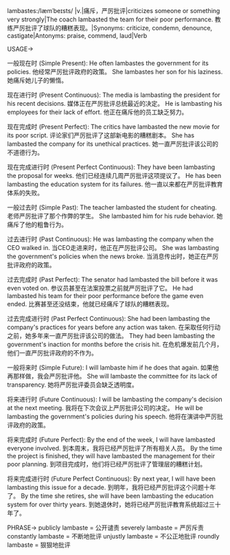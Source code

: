 lambastes:/læmˈbeɪsts/
|v.|痛斥，严厉批评|criticizes someone or something very strongly|The coach lambasted the team for their poor performance. 教练严厉批评了球队的糟糕表现。|Synonyms: criticize, condemn, denounce, castigate|Antonyms: praise, commend, laud|Verb

USAGE->

一般现在时 (Simple Present):
He often lambastes the government for its policies.  他经常严厉批评政府的政策。
She lambastes her son for his laziness. 她痛斥她儿子的懒惰。

现在进行时 (Present Continuous):
The media is lambasting the president for his recent decisions.  媒体正在严厉批评总统最近的决定。
He is lambasting his employees for their lack of effort. 他正在痛斥他的员工缺乏努力。

现在完成时 (Present Perfect):
The critics have lambasted the new movie for its poor script.  评论家们严厉批评了这部新电影的糟糕剧本。
She has lambasted the company for its unethical practices. 她一直严厉批评该公司的不道德行为。

现在完成进行时 (Present Perfect Continuous):
They have been lambasting the proposal for weeks.  他们已经连续几周严厉批评这项提议了。
He has been lambasting the education system for its failures. 他一直以来都在严厉批评教育体系的失败。

一般过去时 (Simple Past):
The teacher lambasted the student for cheating.  老师严厉批评了那个作弊的学生。
She lambasted him for his rude behavior. 她痛斥了他的粗鲁行为。

过去进行时 (Past Continuous):
He was lambasting the company when the CEO walked in.  当CEO走进来时，他正在严厉批评公司。
She was lambasting the government's policies when the news broke. 当消息传出时，她正在严厉批评政府的政策。

过去完成时 (Past Perfect):
The senator had lambasted the bill before it was even voted on.  参议员甚至在法案投票之前就严厉批评了它。
He had lambasted his team for their poor performance before the game even ended. 比赛甚至还没结束，他就已经痛斥了球队的糟糕表现。

过去完成进行时 (Past Perfect Continuous):
She had been lambasting the company's practices for years before any action was taken.  在采取任何行动之前，她多年来一直严厉批评该公司的做法。
They had been lambasting the government's inaction for months before the crisis hit. 在危机爆发前几个月，他们一直严厉批评政府的不作为。

一般将来时 (Simple Future):
I will lambaste him if he does that again.  如果他再那样做，我会严厉批评他。
She will lambaste the committee for its lack of transparency. 她将严厉批评委员会缺乏透明度。

将来进行时 (Future Continuous):
I will be lambasting the company's decision at the next meeting.  我将在下次会议上严厉批评公司的决定。
He will be lambasting the government's policies during his speech. 他将在演讲中严厉批评政府的政策。

将来完成时 (Future Perfect):
By the end of the week, I will have lambasted everyone involved.  到本周末，我将已经严厉批评了所有相关人员。
By the time the project is finished, they will have lambasted the management for their poor planning.  到项目完成时，他们将已经严厉批评了管理层的糟糕计划。


将来完成进行时 (Future Perfect Continuous):
By next year, I will have been lambasting this issue for a decade. 到明年，我将已经严厉批评这个问题十年了。
By the time she retires, she will have been lambasting the education system for over thirty years.  到她退休时，她将已经严厉批评教育系统超过三十年了。


PHRASE->
publicly lambaste = 公开谴责
severely lambaste = 严厉斥责
constantly lambaste = 不断地批评
unjustly lambaste = 不公正地批评
roundly lambaste = 狠狠地批评
